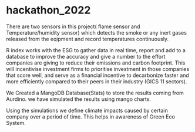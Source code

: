# hackathon_2022
There are two sensors in this project( flame sensor and Temperature/humidity sensor) which detects the smoke or any inert gases released from the eqipment and record temperatures continuously. 

 R index works with the ESG to gather data in real time, report and add to a database to improve the accuracy and give a number to the effort companies are giving to reduce their emissions and carbon footprint. This will incentivise investment firms to prioritise investment in those companies that score well, and serve as a financial incentive to decarbonize faster and more efficiently compared to their peers in their industry (GICS 11 sectors).
 
 We Created a MangoDB Database(Stats) to store the results coming from Aurdino. we have simulated the results using mango charts.
 
 Using the simulations we define climate impacts caused by certain company over a period of time. This helps in awareness of Green Eco System.
